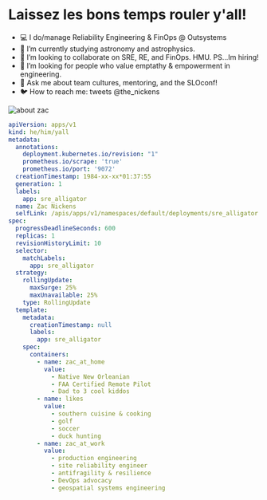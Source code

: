 # Laissez les bons temps rouler y'all! 

- :computer: I do/manage Reliability Engineering & FinOps @ Outsystems
- :school_satchel: I’m currently studying astronomy and astrophysics.
- :busts_in_silhouette: I’m looking to collaborate on SRE, RE, and FinOps. HMU. PS...Im hiring! 
- 🤔 I’m looking for people who value emptathy & empowerment in engineering. 
- 💬 Ask me about team cultures, mentoring, and the SLOconf! 
- :bird: How to reach me: tweets @the_nickens


![about zac](zac.jpeg)



```yaml
apiVersion: apps/v1
kind: he/him/yall
metadata:
  annotations:
    deployment.kubernetes.io/revision: "1"
    prometheus.io/scrape: 'true'
    prometheus.io/port: '9072'
  creationTimestamp: 1984-xx-xx*01:37:55
  generation: 1
  labels:
    app: sre_alligator
  name: Zac Nickens
  selfLink: /apis/apps/v1/namespaces/default/deployments/sre_alligator
spec:
  progressDeadlineSeconds: 600
  replicas: 1
  revisionHistoryLimit: 10
  selector:
    matchLabels:
      app: sre_alligator
  strategy:
    rollingUpdate:
      maxSurge: 25%
      maxUnavailable: 25%
    type: RollingUpdate
  template:
    metadata:
      creationTimestamp: null
      labels:
        app: sre_alligator
    spec:
      containers:
        - name: zac_at_home
          value: 
            - Native New Orleanian
            - FAA Certified Remote Pilot
            - Dad to 3 cool kiddos
        - name: likes
          value: 
            - southern cuisine & cooking
            - golf
            - soccer
            - duck hunting
        - name: zac_at_work
          value: 
            - production engineering
            - site reliability engineer
            - antifragility & resilience
            - DevOps advocacy
            - geospatial systems engineering
```


